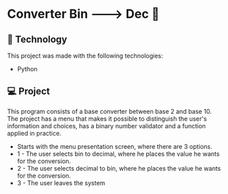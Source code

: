 # Converter Bin ---> Dec :robot:

## :rocket: Technology

This project was made with the following technologies: 
* Python

## :computer: Project

This program consists of a base converter between base 2 and base 10. The project has a menu that makes it possible to distinguish the user's information and choices, has a binary number validator and a function applied in practice. 

* Starts with the menu presentation screen, where there are 3 options.
* 1 - The user selects bin to decimal, where he places the value he wants for the conversion.
* 2 - The user selects decimal to bin, where he places the value he wants for the conversion.
* 3 - The user leaves the system 